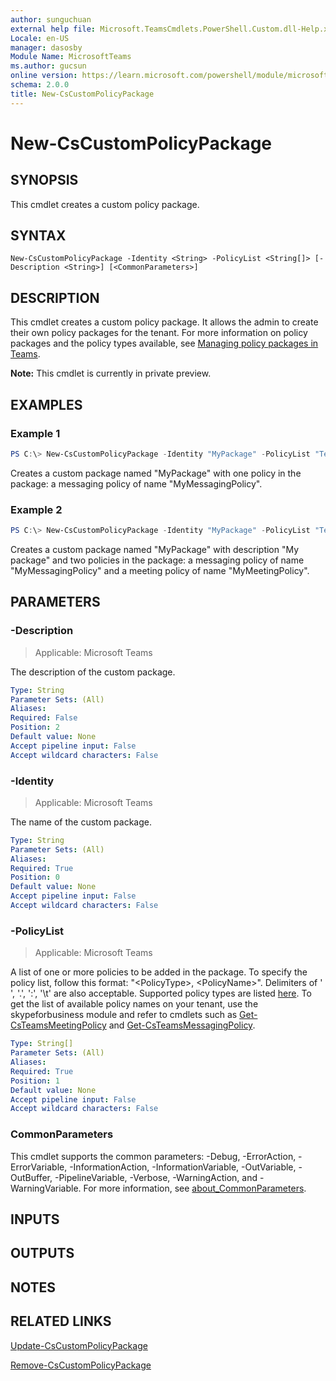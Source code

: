 ```yaml
---
author: sunguchuan
external help file: Microsoft.TeamsCmdlets.PowerShell.Custom.dll-Help.xml
Locale: en-US
manager: dasosby
Module Name: MicrosoftTeams
ms.author: gucsun
online version: https://learn.microsoft.com/powershell/module/microsoftteams/new-cscustompolicypackage
schema: 2.0.0
title: New-CsCustomPolicyPackage
---
```


# New-CsCustomPolicyPackage

## SYNOPSIS
This cmdlet creates a custom policy package.

## SYNTAX

```
New-CsCustomPolicyPackage -Identity <String> -PolicyList <String[]> [-Description <String>] [<CommonParameters>]
```

## DESCRIPTION

This cmdlet creates a custom policy package. It allows the admin to create their own policy packages for the tenant. For more information on policy packages and the policy types available, see [Managing policy packages in Teams](https://learn.microsoft.com/MicrosoftTeams/manage-policy-packages).

**Note:** This cmdlet is currently in private preview.

## EXAMPLES

### Example 1
```powershell
PS C:\> New-CsCustomPolicyPackage -Identity "MyPackage" -PolicyList "TeamsMessagingPolicy, MyMessagingPolicy"
```

Creates a custom package named "MyPackage" with one policy in the package: a messaging policy of name "MyMessagingPolicy".
### Example 2
```powershell
PS C:\> New-CsCustomPolicyPackage -Identity "MyPackage" -PolicyList "TeamsMessagingPolicy, MyMessagingPolicy", "TeamsMeetingPolicy, MyMeetingPolicy" -Description "My package"
```

Creates a custom package named "MyPackage" with description "My package" and two policies in the package: a messaging policy of name "MyMessagingPolicy" and a meeting policy of name "MyMeetingPolicy".

## PARAMETERS

### -Description

> Applicable: Microsoft Teams

The description of the custom package.

```yaml
Type: String
Parameter Sets: (All)
Aliases:
Required: False
Position: 2
Default value: None
Accept pipeline input: False
Accept wildcard characters: False
```

### -Identity

> Applicable: Microsoft Teams

The name of the custom package.

```yaml
Type: String
Parameter Sets: (All)
Aliases:
Required: True
Position: 0
Default value: None
Accept pipeline input: False
Accept wildcard characters: False
```

### -PolicyList

> Applicable: Microsoft Teams

A list of one or more policies to be added in the package. To specify the policy list, follow this format: "\<PolicyType\>, \<PolicyName\>". Delimiters of ' ', '.', ':', '\t' are also acceptable. Supported policy types are listed [here](https://learn.microsoft.com/MicrosoftTeams/manage-policy-packages#what-is-a-policy-package). To get the list of available policy names on your tenant, use the skypeforbusiness module and refer to cmdlets such as [Get-CsTeamsMeetingPolicy](https://learn.microsoft.com/powershell/module/microsoftteams/get-csteamsmeetingpolicy) and [Get-CsTeamsMessagingPolicy](https://learn.microsoft.com/powershell/module/microsoftteams/get-csteamsmessagingpolicy).

```yaml
Type: String[]
Parameter Sets: (All)
Aliases:
Required: True
Position: 1
Default value: None
Accept pipeline input: False
Accept wildcard characters: False
```

### CommonParameters
This cmdlet supports the common parameters: -Debug, -ErrorAction, -ErrorVariable, -InformationAction, -InformationVariable, -OutVariable, -OutBuffer, -PipelineVariable, -Verbose, -WarningAction, and -WarningVariable. For more information, see [about_CommonParameters](https://go.microsoft.com/fwlink/?LinkID=113216).

## INPUTS

## OUTPUTS

## NOTES

## RELATED LINKS

[Update-CsCustomPolicyPackage](https://learn.microsoft.com/powershell/module/microsoftteams/update-cscustompolicypackage)

[Remove-CsCustomPolicyPackage](https://learn.microsoft.com/powershell/module/microsoftteams/remove-cscustompolicypackage)
